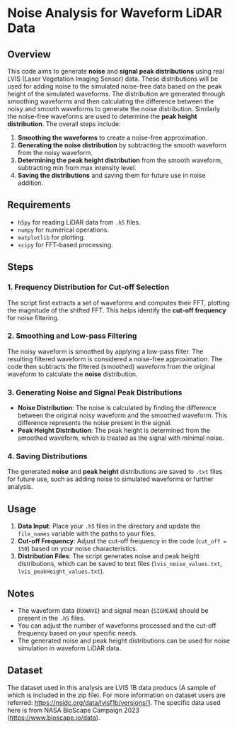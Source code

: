 # Noise Analysis for Waveform LiDAR Data

## Overview

This code aims to generate **noise** and **signal peak distributions** using real LVIS (Laser Vegetation Imaging Sensor) data. These distributions will be used for adding noise to the simulated noise-free data based on the peak height of the simulated waveforms. The distribution are generated through smoothing waveforms and then calculating the difference between the noisy and smooth waveforms to generate the noise distribution. Similarly the noise-free waveforms are used to determine the **peak height distribution**. The overall steps include:

1. **Smoothing the waveforms** to create a noise-free approximation.
2. **Generating the noise distribution** by subtracting the smooth waveform from the noisy waveform.
3. **Determining the peak height distribution** from the smooth waveform, subtracting min from max intensity level.
4. **Saving the distributions** and saving them for future use in noise addition.

## Requirements

- `h5py` for reading LiDAR data from `.h5` files.
- `numpy` for numerical operations.
- `matplotlib` for plotting.
- `scipy` for FFT-based processing.

## Steps

### 1. Frequency Distribution for Cut-off Selection

The script first extracts a set of waveforms and computes their FFT, plotting the magnitude of the shifted FFT. This helps identify the **cut-off frequency** for noise filtering.

### 2. Smoothing and Low-pass Filtering

The noisy waveform is smoothed by applying a low-pass filter. The resulting filtered waveform is considered a noise-free approximation. The code then subtracts the filtered (smoothed) waveform from the original waveform to calculate the **noise** distribution.

### 3. Generating Noise and Signal Peak Distributions

- **Noise Distribution**: The noise is calculated by finding the difference between the original noisy waveform and the smoothed waveform. This difference represents the noise present in the signal.
- **Peak Height Distribution**: The peak height is determined from the smoothed waveform, which is treated as the signal with minimal noise.

### 4. Saving Distributions

The generated **noise** and **peak height** distributions are saved to `.txt` files for future use, such as adding noise to simulated waveforms or further analysis.

## Usage

1. **Data Input**: Place your `.h5` files in the directory and update the `file_names` variable with the paths to your files.
2. **Cut-off Frequency**: Adjust the cut-off frequency in the code (`cut_off = 150`) based on your noise characteristics.
3. **Distribution Files**: The script generates noise and peak height distributions, which can be saved to text files (`lvis_noise_values.txt`, `lvis_peakHeight_values.txt`).

## Notes

- The waveform data (`RXWAVE`) and signal mean (`SIGMEAN`) should be present in the `.h5` files.
- You can adjust the number of waveforms processed and the cut-off frequency based on your specific needs.
- The generated noise and peak height distributions can be used for noise simulation in waveform LiDAR data.

## Dataset
 
The dataset used in this analysis are LVIS 1B data producs (A sample of which is included in the zip file). For more information on dataset users are
referred: https://nsidc.org/data/lvisf1b/versions/1. The specific data used here is from NASA BioScape Campaign 2023 (https://www.bioscape.io/data).